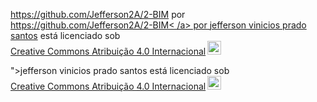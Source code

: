 <p xmlns:cc="http://creativecommons.org/ns#" xmlns:dct="http://purl.org/dc/terms/"><a property="dct:title" rel="cc :attributionURL" href="https://github.com/Jefferson2A/2-BIM">https://github.com/Jefferson2A/2-BIM</a> por <a rel="cc:attributionURL dct:creator " property="cc:attributionName" href="http://<p xmlns:cc="http://creativecommons.org/ns#" xmlns:dct="http://purl.org/dc/terms/ "><a property="dct:title" rel="cc :attributionURL" href="https://github.com/Jefferson2A/2-BIM">https://github.com/Jefferson2A/2-BIM< /a> por <a rel="cc:attributionURL dct:creator " property="cc:attributionName" href="https://github.com/Jefferson2A">jefferson vinicios prado santos</a> está licenciado sob <a href="https://creativecommons.org/licenses/by/ 4.0/?ref=chooser-v1" target="_blank" rel="license noopener noreferrer" style="display:inline-block;">Creative Commons Atribuição 4.0 Internacional<img style="height:22px!important;margin- esquerda:3px;alinhamento vertical:fundo do texto;" https://mirrors.creativecommons.org/presskit/icons/cc.svg?ref= selector-v1" alt=""><img style="height:22px!important;margin-left:3px;vertical -align:texto inferior;" src="https://mirrors.creativecommons.org/presskit/icons /by.svg?ref=chooser-v1" alt=""></a></p>">jefferson vinicios prado santos</a> está licenciado sob <a href="https://creativecommons.org/ licens/by/4.0/?ref=chooser-v1" target="_blank" rel="license noopener noreferrer" style="display:inline-block;">Creative Commons Atribuição 4.0 Internacional<img style="height:22px! importante;margem esquerda:3px;alinhamento vertical:texto inferior;" src="https://mirrors.creativecommons.org/presskit/icons/cc.svg?ref=chooser-v1" alt=""><img style="height:22px!important;margin-left:3px;vertical -align:texto inferior;" src="https://mirrors.creativecommons.org/presskit/icons/by.svg?ref=chooser-v1" alt=""></a></p>
